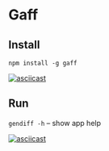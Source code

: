 # Gaff

## Install

`npm install -g gaff`

[![asciicast](https://asciinema.org/a/Ofw3F2I6qqDmXATt59tKPwQ4l.svg)](https://asciinema.org/a/Ofw3F2I6qqDmXATt59tKPwQ4l)

## Run

`gendiff -h` – show app help

[![asciicast](https://asciinema.org/a/kiYvGcnKGzC3WlUkFpZkJfvcf.svg)](https://asciinema.org/a/kiYvGcnKGzC3WlUkFpZkJfvcf)
